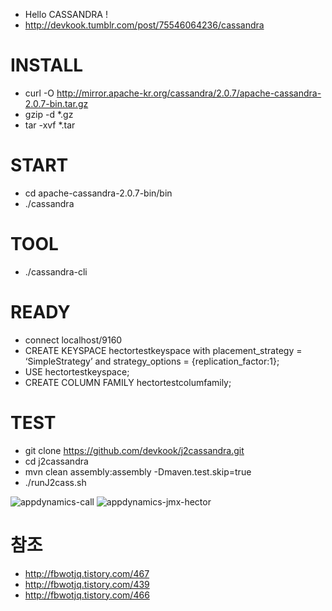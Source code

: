  * Hello CASSANDRA !
 * http://devkook.tumblr.com/post/75546064236/cassandra

 # INSTALL
 * curl -O http://mirror.apache-kr.org/cassandra/2.0.7/apache-cassandra-2.0.7-bin.tar.gz
 * gzip -d *.gz
 * tar -xvf *.tar

 # START
 * cd apache-cassandra-2.0.7-bin/bin
 * ./cassandra

 # TOOL
 * ./cassandra-cli

 # READY
 * connect localhost/9160
 * CREATE KEYSPACE hectortestkeyspace with placement_strategy = ‘SimpleStrategy’ and strategy_options = {replication_factor:1};
 * USE hectortestkeyspace;
 * CREATE COLUMN FAMILY hectortestcolumfamily;

 # TEST
 * git clone https://github.com/devkook/j2cassandra.git
 * cd j2cassandra
 * mvn clean assembly:assembly -Dmaven.test.skip=true
 * ./runJ2cass.sh

![appdynamics-call](https://31.media.tumblr.com/f5e6a54a9eadd50c2821bc26f72dc3e6/tumblr_inline_n501mbn7111sq4zng.png)
![appdynamics-jmx-hector](https://31.media.tumblr.com/3aa6539ff174f3f1ec1fead2e2642928/tumblr_inline_n501wqiHDi1sq4zng.png)

 # 참조
 * http://fbwotjq.tistory.com/467
 * http://fbwotjq.tistory.com/439
 * http://fbwotjq.tistory.com/466
